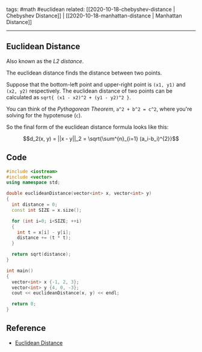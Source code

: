 tags: #math #euclidean
related:  [[2020-10-18-chebyshev-distance | Chebyshev Distance]] | [[2020-10-18-manhattan-distance | Manhattan Distance]]

<hr />

## Euclidean Distance
Also known as the *L2 distance*.

The euclidean distance finds the distance between two points. 

Suppose that the bottom-left point and upper-right point is `(x1, y1)` and `(x2, y2)` respectively.
The euclidean distance of two points can be calculated as `sqrt{ (x1 - x2)^2 + (y1 - y2)^2 }`.

You can think of the *Pythagorean Theorem*, `a^2 + b^2 = c^2`, where you're solving for the hypotenuse (`c`).

So the final form of the euclidean distance formula looks like this:

$$d_2(x, y) = ||x - y||_2 = \sqrt{\sum^{n}_{i=1} (a_i-b_i)^{2}}$$

## Code

```cpp
#include <iostream>
#include <vector>
using namespace std;

double euclideanDistance(vector<int> x, vector<int> y)
{
  int distance = 0;
  const int SIZE = x.size();

  for (int i=0; i<SIZE; ++i) 
  {
    int t = x[i] - y[i];
    distance += (t * t);
  }

  return sqrt(distance);
}

int main()
{
  vector<int> x {-1, 2, 3};
  vector<int> y {4, 0, -3};
  cout << euclideanDistance(x, y) << endl;

  return 0;
}
```

## Reference
- [Euclidean Distance](https://www.sciencedirect.com/topics/mathematics/euclidean-distance)
